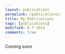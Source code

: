 ```yaml
---
layout: publications
permalink: /publications/
title: My Publications
tags: [publications]
modified: 8-7-2014
comments: true
---
```


Coming soon
